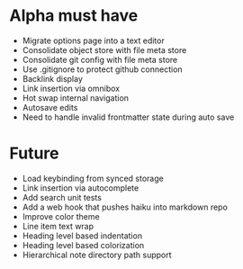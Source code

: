 # Alpha must have

- Migrate options page into a text editor
- Consolidate object store with file meta store
- Consolidate git config with file meta store
- Use .gitignore to protect github connection
- Backlink display
- Link insertion via omnibox
- Hot swap internal navigation
- Autosave edits
- Need to handle invalid frontmatter state during auto save

# Future

- Load keybinding from synced storage
- Link insertion via autocomplete
- Add search unit tests
- Add a web hook that pushes haiku into markdown repo
- Improve color theme
- Line item text wrap
- Heading level based indentation
- Heading level based colorization
- Hierarchical note directory path support
